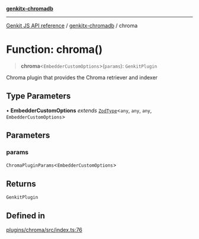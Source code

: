 [**genkitx-chromadb**](../README.md)

***

[Genkit JS API reference](../../README.md) / [genkitx-chromadb](../README.md) / chroma

# Function: chroma()

> **chroma**\<`EmbedderCustomOptions`\>(`params`): `GenkitPlugin`

Chroma plugin that provides the Chroma retriever and indexer

## Type Parameters

• **EmbedderCustomOptions** *extends* [`ZodType`](../../genkit/namespaces/z/classes/ZodType.md)\<`any`, `any`, `any`, `EmbedderCustomOptions`\>

## Parameters

### params

`ChromaPluginParams`\<`EmbedderCustomOptions`\>

## Returns

`GenkitPlugin`

## Defined in

[plugins/chroma/src/index.ts:76](https://github.com/firebase/genkit/blob/286538acadb0c266800cfa4edc099546226d5af8/js/plugins/chroma/src/index.ts#L76)
